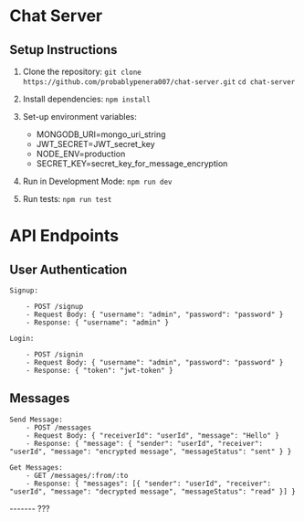 # Chat Server

## Setup Instructions

1. Clone the repository:
    `git clone https://github.com/probablypenera007/chat-server.git`
    `cd chat-server`
2. Install dependencies: 
    `npm install`
3. Set-up environment variables:
    - MONGODB_URI=mongo_uri_string
    - JWT_SECRET=JWT_secret_key 
    - NODE_ENV=production
    - SECRET_KEY=secret_key_for_message_encryption

4. Run in Development Mode:
    `npm run dev`

5. Run tests:
    `npm run test`


# API Endpoints

## User Authentication
    Signup:

        - POST /signup
        - Request Body: { "username": "admin", "password": "password" }
        - Response: { "username": "admin" }

    Login:
    
        - POST /signin
        - Request Body: { "username": "admin", "password": "password" }
        - Response: { "token": "jwt-token" }

## Messages
    Send Message:
        - POST /messages
        - Request Body: { "receiverId": "userId", "message": "Hello" }
        - Response: { "message": { "sender": "userId", "receiver": "userId", "message": "encrypted message", "messageStatus": "sent" } }

    Get Messages:
        - GET /messages/:from/:to
        - Response: { "messages": [{ "sender": "userId", "receiver": "userId", "message": "decrypted message", "messageStatus": "read" }] }


-------  ??? 